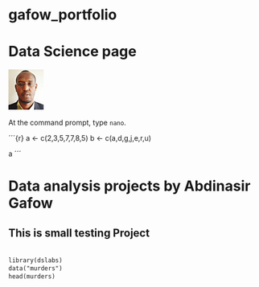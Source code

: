 # gafow_portfolio
# Data Science page

![](https://github.com/agafow/gafow_portfolio/blob/main/gafow2.jpg)

At the command prompt, 
type `nano`.

´´´{r}
a <- c(2,3,5,7,7,8,5)
b <- c(a,d,g,j,e,r,u)

a
´´´


# Data analysis projects by Abdinasir Gafow

## This is small testing Project

```{r}

library(dslabs)
data("murders")
head(murders)
```






